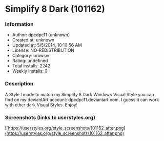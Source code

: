# Simplify 8 Dark (101162)

### Information
- Author: dpcdpc11 (unknown)
- Created at: unknown
- Updated at: 5/5/2014, 10:10:56 AM
- License: NO-REDISTRIBUTION
- Category: browser
- Rating: undefined
- Total installs: 2242
- Weekly installs: 0


### Description
A Style I made to match my Simplify 8 Dark Windows Visual Style you can find on my deviantArt account: dpcdpc11.deviantart.com.
I guess it can work with other dark Visual Styles.
Enjoy!


### Screenshots (links to userstyles.org)
![https://userstyles.org/style_screenshots/101162_after.png](https://userstyles.org/style_screenshots/101162_after.png)


